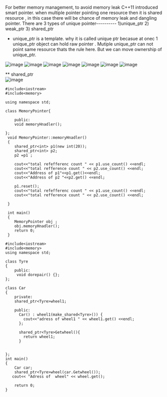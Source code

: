 For better memory management, to avoid memory leak C++11 introduced smart pointer. when multiple pointer pointing one resource then it is shared resource , in this case there  will be chance of memory leak and dangling pointer.
There are 3 types of unique pointer----------
1)unique_ptr 2) weak_ptr 3) shared_ptr

* unique_ptr is a template. why it is called unique ptr becasue at onec 1 unique_ptr object can hold raw pointer . Mutiple unique_ptr can not  point same resource  thats the rule here. But we can move ownership of unique_ptr.

![image](https://github.com/Abhijit-Barik01/Daily-Coding/assets/71961635/af7871c4-c6bd-447c-81c9-ad5cadd05218)
![image](https://github.com/Abhijit-Barik01/Daily-Coding/assets/71961635/f5fe06c7-31c0-4739-a16a-5c1ad9deac20)
![image](https://github.com/Abhijit-Barik01/Daily-Coding/assets/71961635/2d13b2c1-8176-4235-a71c-9a8a4c121eb0)
![image](https://github.com/Abhijit-Barik01/Daily-Coding/assets/71961635/fb337beb-2573-46e0-b8f6-1d390ab4ff34)
![image](https://github.com/Abhijit-Barik01/Daily-Coding/assets/71961635/18bbc655-8a53-4a95-b3e0-8d47335f3108)
![image](https://github.com/Abhijit-Barik01/Daily-Coding/assets/71961635/0e76e9d6-45a5-4402-a401-90eb775d87e4)
![image](https://github.com/Abhijit-Barik01/Daily-Coding/assets/71961635/f753875d-955e-414d-9133-ae1403628613)


** shared_ptr   
![image](https://github.com/Abhijit-Barik01/Daily-Coding/assets/71961635/e293d4c7-2dd4-4f38-a911-a0e6b8ed8095)
```
#include<iostream>
#include<memory>

using namespace std;
 
class MemoryPointer{

    public:
    void memoryHnadler();

};
 void MemoryPointer::memoryHnadler()
 {
    shared_ptr<int> p1(new int(20));
    shared_ptr<int> p2;
    p2 =p1 ;

    cout<<"total refefferenc count " << p1.use_count() <<endl;
    cout<<"total refference count " << p2.use_count() <<endl;
    cout<<"Address of p1"<<p1.get()<<endl;
    cout<<"Address of p2 "<<p2.get() <<endl;

    p1.reset();
    cout<<"total refefferenc count " << p1.use_count() <<endl;
    cout<<"total refference count " << p2.use_count() <<endl;

 }
 
 int main()
 {
    MemoryPointer obj ;
    obj.memoryHnadler();
    return 0;
 }

```

```
#include<iostream>
#include<memory>
using namespace std;

class Tyre
{
    public:
     void dorepair() {};
};

class Car
{
    private:
    shared_ptr<Tyre>wheel1;

    public:
      Car() : wheel1(make_shared<Tyre>()) {
        cout<<"adress of wheel1 " << wheel1.get() <<endl;
      };

      shared_ptr<Tyre>Getwheel(){
        return wheel1;
      }

    
};
int main()
{
    Car car;
    shared_ptr<Tyre>wheel(car.Getwheel());
   cout<< "Adress of  wheel" << wheel.get();

    return 0;
}

```
